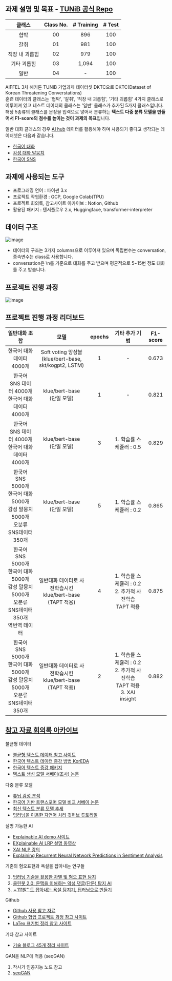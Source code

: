 ## 과제 설명 및 목표 - [TUNiB 공식 Repo](https://github.com/tunib-ai/DKTC)

|클래스|Class No.|# Training|# Test |
|:----:|:------:|:------:|:------------:|
|협박 |00| 896    | 100   |
|갈취  |01|981     | 100 |
|직장 내 괴롭힘  |02|979     |100|
|기타 괴롭힘 |03|1,094      |100|
|일반 |04| - |100|

AIFFEL 3차 해커톤 TUNiB 기업과제 데이터셋 DKTC으로 DKTC(Dataset of Korean Threatening Converstations)  
훈련 데이터의 클래스는 '협박', '갈취', '직장 내 괴롭힘', '기타 괴롭힘' 4가지 클래스로 이루어져 있고 테스트 데이터의 클래스는 '일반' 클래스가 추가된 5가지 클래스입니다.  
해당 5종류의 클래스를 문장을 입력으로 넣어서 분류하는 **텍스트 다중 분류 모델을 만들어서 F1-score의 점수를 높이는 것이 과제의 목표**입니다.

일반 대화 클래스의 경우 [AI hub](https://aihub.or.kr/aihub-data/natural-language/about) 데이터를 활용해야 하며 사용되기 좋다고 생각되는 데이터셋은 다음과 같습니다.  
- [한국어 대화](https://aihub.or.kr/aidata/85)
- [감성 대화 말뭉치](https://aihub.or.kr/aidata/7978)
- [한국어 SNS](https://aihub.or.kr/aidata/30718)

## 과제에 사용되는 도구
- 프로그래밍 언어 : 파이썬 3.x
- 프로젝트 작업환경 : GCP, Google Colab(TPU)
- 프로젝트 회의록, 참고사이트 아카이브 : Notion, Github
- 활용된 패키지 : 텐서플로우 2.x, Huggingface, transformer-interpreter

## 데이터 구조
![image](https://user-images.githubusercontent.com/42150335/149441163-7728a543-5dbd-4fb6-b12f-cae5fc79c6fe.png)

- 데이터의 구조는 3가지 columns으로 이루어져 있으며 독립변수는 conversation, 종속변수는 class로 사용합니다.
- conversation은 \n를 기준으로 대화를 주고 받으며 평균적으로 5~15번 정도 대화를 주고 받습니다.

## 프로젝트 진행 과정
![image](https://user-images.githubusercontent.com/51338268/150277973-96b1e4b7-d235-420e-b559-7fee01e9dacf.png)

## 프로젝트 진행 과정 리더보드
|일반대화 조합|모델|epochs|기타 추가 기법|F1-score|
|:-:|:-:|:-:|:-:|:-:|
|한국어 대화 데이터 4000개|Soft voting 앙상블 </br> (klue/bert-base, skt/kogpt2, LSTM)|1|-|0.673|
|한국어 SNS 데이터 4000개 </br> 한국어 대화 데이터 4000개|klue/bert-base </br> (단일 모델)|1|-|0.821|
|한국어 SNS 데이터 4000개 </br> 한국어 대화 데이터 4000개|klue/bert-base </br> (단일 모델)|3|1. 학습률 스케쥴러 : 0.5|0.829|
|한국어 SNS 5000개 </br> 한국어 대화 5000개 </br> 감성 말뭉치 5000개 </br> 오분류 SNS데이터 350개 |klue/bert-base </br>(단일 모델)|5|1. 학습률 스케쥴러 : 0.2|0.865|
|한국어 SNS 5000개 </br> 한국어 대화 5000개 </br> 감성 말뭉치 5000개 </br> 오분류 SNS데이터 350개 </br> 역번역 데이터 | 일반대화 데이터로 사전학습시킨 klue/bert-base </br> (TAPT 적용) | 4 | 1. 학습률 스케쥴러 : 0.2 </br> 2. 추가적 사전학습 TAPT 적용 |0.875|
|한국어 SNS 5000개 </br> 한국어 대화 5000개 </br> 감성 말뭉치 5000개 </br> 오분류 SNS데이터 350개 | 일반대화 데이터로 사전학습시킨 klue/bert-base </br> (TAPT 적용) | 2 | 1. 학습률 스케쥴러 : 0.2 </br> 2. 추가적 사전학습 TAPT 적용 </br> 3. XAI insight|0.882|

## [참고 자료 회의록 아카이브](https://www.notion.so/modulabs/X-AI-6bac1355f3ae449eb339ce870a488675)

불균형 데이터
- [불균형 텍스트 데이터 참고 사이트](https://d2.naver.com/helloworld/7753273)
- [한국어 텍스트 데이터 증강 방법 KorEDA](https://catsirup.github.io/ai/2020/04/28/nlp_data_argumentation_code.html)
- [한국어 텍스트 증강 패키지](https://github.com/jucho2725/ktextaug)
- [텍스트 생성 모델 서베이(조사) 논문](https://arxiv.org/pdf/2105.10311.pdf)
    
다중 분류 모델
- [튜닙 감성 분석](https://www.youtube.com/watch?v=aKKDvdel5O4)
- [한국어 기반 트랜스포머 모델 비교 서베이 논문](https://arxiv.org/pdf/2112.03014.pdf)
- [최신 텍스트 분류 모델 추세](https://paperswithcode.com/sota/text-classification-on-ag-news)
- [딥러닝을 이용한 자연어 처리 깃허브 튜토리얼](https://github.com/ukairia777/tensorflow-nlp-tutorial)
    
설명 가능한 AI
- [Explainable AI demo 사이트](https://lrpserver.hhi.fraunhofer.de/)
- [EXplainable AI LRP 설명 동영상](https://youtu.be/4twkQWYTXpw)
- [XAI NLP 강의](https://www.youtube.com/watch?v=3tnrGe_JA0s)
- [Explaining Recurrent Neural Network Predictions in Sentiment Analysis](https://arxiv.org/abs/1606.07298)
    
기존의 혐오표현과 욕설을 잡아내는 연구들
1. [딥러닝 기술을 활용한 차별 및 혐오 표현 탐지](https://www.koreascience.or.kr/article/JAKO202005653790577.pdf)
2. [클린봇 2.0: 문맥을 이해하는 악성 댓글(단문) 탐지 AI](https://d2.naver.com/helloworld/7753273)
3. [ㅅ111발" 도 잡아내는 욕설 탐지기, 딥러닝으로 만들기](https://www.inven.co.kr/webzine/news/?news=198156)
    
Github
- [Github 사용 참고 자료](https://github.com/sda96/AIFFEL_3rd_hackerton_TUNiB_DKTC/blob/main/reference/git_ref.md)
- [Github 협업 프로젝트 과정 참고 사이트](https://www.freecodecamp.org/news/how-to-use-git-and-github-in-a-team-like-a-pro/)
- [LaTex 표기법 정리 참고 사이트](https://ko.wikipedia.org/wiki/%EC%9C%84%ED%82%A4%EB%B0%B1%EA%B3%BC:TeX_%EB%AC%B8%EB%B2%95)
    
기타 참고 사이트
- [기술 블로그 45개 정리 사이트](https://brunch.co.kr/@sicle-official/35)
    
GAN을 NLP에 적용 (seqGAN)
1. 작사가 인공지능 노드 참고
2. [seqGAN](https://www.koreascience.or.kr/article/CFKO201832073078975.pdf)
